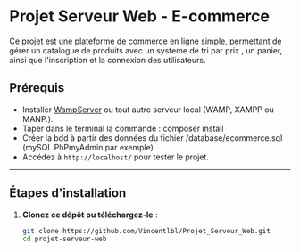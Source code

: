 # Projet Serveur Web - E-commerce

Ce projet est une plateforme de commerce en ligne simple, permettant de gérer un catalogue de produits avec un systeme de tri par prix  , un panier, ainsi que l'inscription et la connexion des utilisateurs.

## Prérequis

- Installer [WampServer](https://www.wampserver.com/) ou tout autre serveur local (WAMP, XAMPP ou MANP.).
- Taper dans le terminal la commande : composer install
- Créer la bdd à partir des données du fichier /database/ecommerce.sql (mySQL PhPmyAdmin par exemple)
- Accédez à `http://localhost/` pour tester le projet.

---

## Étapes d'installation

1. **Clonez ce dépôt ou téléchargez-le** :
   ```bash
   git clone https://github.com/Vincentlbl/Projet_Serveur_Web.git
   cd projet-serveur-web

